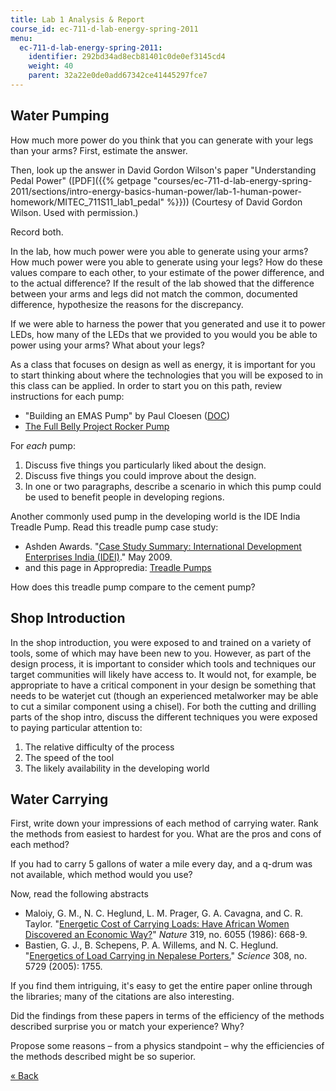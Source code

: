 ```yaml
---
title: Lab 1 Analysis & Report
course_id: ec-711-d-lab-energy-spring-2011
menu:
  ec-711-d-lab-energy-spring-2011:
    identifier: 292bd34ad8ecb81401c0de0ef3145cd4
    weight: 40
    parent: 32a22e0de0add67342ce41445297fce7
---
```

Water Pumping
-------------

How much more power do you think that you can generate with your legs than your arms? First, estimate the answer.

Then, look up the answer in David Gordon Wilson's paper "Understanding Pedal Power" ([PDF]({{% getpage "courses/ec-711-d-lab-energy-spring-2011/sections/intro-energy-basics-human-power/lab-1-human-power-homework/MITEC_711S11_lab1_pedal" %}})) (Courtesy of David Gordon Wilson. Used with permission.)

Record both.

In the lab, how much power were you able to generate using your arms? How much power were you able to generate using your legs? How do these values compare to each other, to your estimate of the power difference, and to the actual difference? If the result of the lab showed that the difference between your arms and legs did not match the common, documented difference, hypothesize the reasons for the discrepancy.

If we were able to harness the power that you generated and use it to power LEDs, how many of the LEDs that we provided to you would you be able to power using your arms? What about your legs?

As a class that focuses on design as well as energy, it is important for you to start thinking about where the technologies that you will be exposed to in this class can be applied. In order to start you on this path, review instructions for each pump:

*   "Building an EMAS Pump" by Paul Cloesen ([DOC](http://paulcloesen.50webs.com/DocEMAS/Build-an-EMAS-pump.doc))
*   [The Full Belly Project Rocker Pump](https://www.thefullbellyproject.org/products-2)

For _each_ pump:

1.  Discuss five things you particularly liked about the design.
2.  Discuss five things you could improve about the design.
3.  In one or two paragraphs, describe a scenario in which this pump could be used to benefit people in developing regions.

Another commonly used pump in the developing world is the IDE India Treadle Pump. Read this treadle pump case study:

*   Ashden Awards. "[Case Study Summary: International Development Enterprises India (IDEI)](https://www.ashden.org/winners/international-development-enterprises-india-idei)." May 2009.
*   and this page in Appropredia: [Treadle Pumps](http://www.appropedia.org/Treadle_pumps)

How does this treadle pump compare to the cement pump?

Shop Introduction
-----------------

In the shop introduction, you were exposed to and trained on a variety of tools, some of which may have been new to you. However, as part of the design process, it is important to consider which tools and techniques our target communities will likely have access to. It would not, for example, be appropriate to have a critical component in your design be something that needs to be waterjet cut (though an experienced metalworker may be able to cut a similar component using a chisel). For both the cutting and drilling parts of the shop intro, discuss the different techniques you were exposed to paying particular attention to:

1.  The relative difficulty of the process
2.  The speed of the tool
3.  The likely availability in the developing world

Water Carrying
--------------

First, write down your impressions of each method of carrying water. Rank the methods from easiest to hardest for you. What are the pros and cons of each method?

If you had to carry 5 gallons of water a mile every day, and a q-drum was not available, which method would you use?

Now, read the following abstracts

*   Maloiy, G. M., N. C. Heglund, L. M. Prager, G. A. Cavagna, and C. R. Taylor. "[Energetic Cost of Carrying Loads: Have African Women Discovered an Economic Way?](http://www.ncbi.nlm.nih.gov/pubmed/3951538)" _Nature_ 319, no. 6055 (1986): 668-9.
*   Bastien, G. J., B. Schepens, P. A. Willems, and N. C. Heglund. "[Energetics of Load Carrying in Nepalese Porters.](http://www.ncbi.nlm.nih.gov/pubmed/15961662)" _Science_ 308, no. 5729 (2005): 1755.

If you find them intriguing, it's easy to get the entire paper online through the libraries; many of the citations are also interesting.

Did the findings from these papers in terms of the efficiency of the methods described surprise you or match your experience? Why?

Propose some reasons – from a physics standpoint – why the efficiencies of the methods described might be so superior.

[« Back](./resolveuid/b03952e4bdfcea4962271aeae1dedb3f)